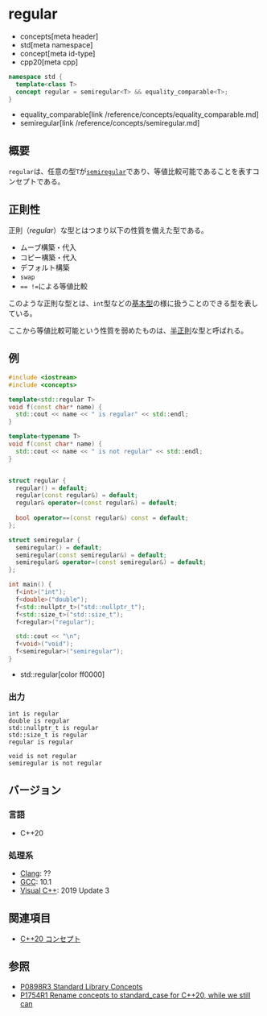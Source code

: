 # regular
* concepts[meta header]
* std[meta namespace]
* concept[meta id-type]
* cpp20[meta cpp]

```cpp
namespace std {
  template<class T>
  concept regular = semiregular<T> && equality_comparable<T>;
}
```
* equality_comparable[link /reference/concepts/equality_comparable.md]
* semiregular[link /reference/concepts/semiregular.md]

## 概要

`regular`は、任意の型`T`が[`semiregular`](./semiregular.md)であり、等値比較可能であることを表すコンセプトである。

## 正則性

正則（*regular*）な型とはつまり以下の性質を備えた型である。

- ムーブ構築・代入
- コピー構築・代入
- デフォルト構築
- `swap`
- `== !=`による等値比較

このような正則な型とは、`int`型などの[基本型](/reference/type_traits/is_fundamental.md)の様に扱うことのできる型を表している。

ここから等値比較可能という性質を弱めたものは、[半正則](./semiregular.md)な型と呼ばれる。

## 例
```cpp example
#include <iostream>
#include <concepts>

template<std::regular T>
void f(const char* name) {
  std::cout << name << " is regular" << std::endl;
}

template<typename T>
void f(const char* name) {
  std::cout << name << " is not regular" << std::endl;
}


struct regular {
  regular() = default;
  regular(const regular&) = default;
  regular& operator=(const regular&) = default;
  
  bool operator==(const regular&) const = default;
};

struct semiregular {
  semiregular() = default;
  semiregular(const semiregular&) = default;
  semiregular& operator=(const semiregular&) = default;
};

int main() {
  f<int>("int");
  f<double>("double");
  f<std::nullptr_t>("std::nullptr_t");
  f<std::size_t>("std::size_t");
  f<regular>("regular");

  std::cout << "\n";
  f<void>("void");
  f<semiregular>("semiregular");
}
```
* std::regular[color ff0000]

### 出力
```
int is regular
double is regular
std::nullptr_t is regular
std::size_t is regular
regular is regular

void is not regular
semiregular is not regular
```

## バージョン
### 言語
- C++20

### 処理系
- [Clang](/implementation.md#clang): ??
- [GCC](/implementation.md#gcc): 10.1
- [Visual C++](/implementation.md#visual_cpp): 2019 Update 3

## 関連項目

- [C++20 コンセプト](/lang/cpp20/concepts.md)

## 参照

- [P0898R3 Standard Library Concepts](http://www.open-std.org/jtc1/sc22/wg21/docs/papers/2018/p0898r3.pdf)
- [P1754R1 Rename concepts to standard_case for C++20, while we still can](http://www.open-std.org/jtc1/sc22/wg21/docs/papers/2019/p1754r1.pdf)
